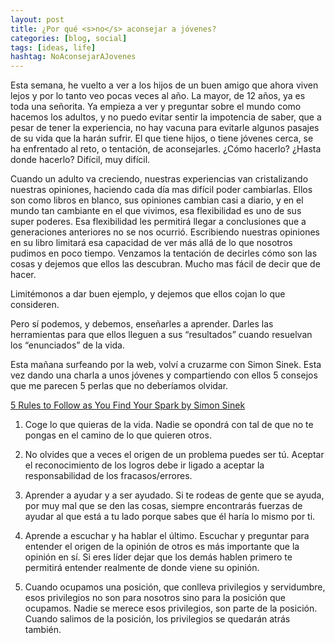 ```yaml
---
layout: post
title: ¿Por qué <s>no</s> aconsejar a jóvenes?
categories: [blog, social]
tags: [ideas, life]
hashtag: NoAconsejarAJovenes
---
```

Esta semana, he vuelto a ver a los hijos de un buen amigo que ahora viven lejos y por lo tanto veo pocas veces al año. La mayor, de 12 años, ya es toda  una señorita. Ya empieza a ver y preguntar sobre el mundo como hacemos los adultos, y no puedo evitar sentir la impotencia de saber, que a pesar de tener la experiencia, no hay vacuna para evitarle algunos pasajes de su vida que la harán sufrir.
El que tiene hijos, o tiene jóvenes cerca, se ha enfrentado al reto, o tentación, de aconsejarles. ¿Cómo hacerlo? ¿Hasta donde hacerlo? Difícil, muy difícil.

Cuando un adulto va creciendo, nuestras experiencias van cristalizando nuestras opiniones, haciendo cada día mas difícil poder cambiarlas. Ellos son como libros en blanco, sus opiniones cambian casi a diario, y en el mundo tan cambiante en el que vivimos, esa flexibilidad es uno de sus super poderes. Esa flexibilidad les permitirá llegar a conclusiones que a generaciones anteriores no se nos ocurrió. Escribiendo nuestras opiniones en su libro limitará esa capacidad de ver más allá de lo que nosotros pudimos en poco tiempo. Venzamos la tentación de decirles cómo son las cosas y dejemos que ellos las descubran. Mucho mas fácil de decir que de hacer.

Limitémonos a dar buen ejemplo, y dejemos que ellos cojan lo que consideren.

Pero sí podemos, y debemos, enseñarles a aprender. Darles las herramientas para que ellos lleguen a sus “resultados” cuando resuelvan los “enunciados” de la vida.

Esta mañana surfeando por la web, volví a cruzarme con Simon Sinek. Esta vez dando una charla a unos jóvenes y compartiendo con ellos 5 consejos que me parecen 5 perlas que no deberíamos olvidar.

[5 Rules to Follow as You Find Your Spark by Simon Sinek](https://youtu.be/8l-YpiiBH4o)

1. Coge lo que quieras de la vida. Nadie se opondrá con tal de que no te pongas en el camino de lo que quieren otros.

2. No olvides que a veces el origen de un problema puedes ser tú. Aceptar el reconocimiento de los logros debe ir ligado a aceptar la responsabilidad de los fracasos/errores.

3. Aprender a ayudar y a ser ayudado. Si te rodeas de gente que se ayuda, por muy mal que se den las cosas, siempre encontrarás fuerzas de ayudar al que está a tu lado porque sabes que él haría lo mismo por ti.

4. Aprende a escuchar y ha hablar el último. Escuchar y preguntar para entender el origen de la opinión de otros es más importante que la opinión en sí. Si eres líder dejar que los demás hablen primero te permitirá entender realmente de donde viene su opinión.

5. Cuando ocupamos una posición, que conlleva privilegios y servidumbre, esos privilegios no son para nosotros sino para la posición que ocupamos. Nadie se merece esos privilegios, son parte de la posición. Cuando salimos de la posición, los privilegios se quedarán atrás también.
